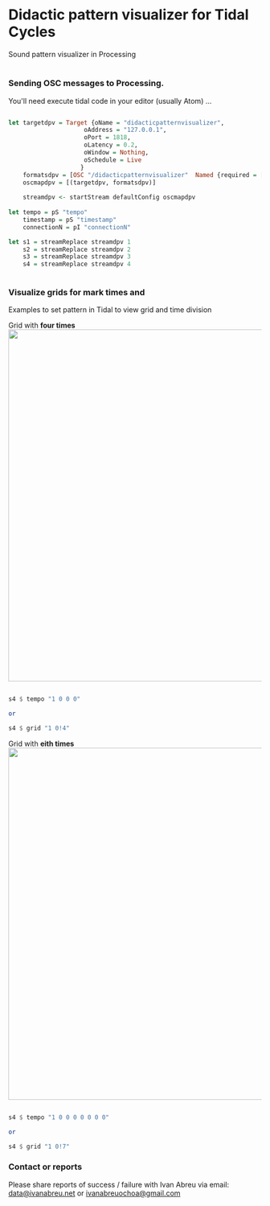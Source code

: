 # Didactic pattern visualizer for Tidal Cycles
Sound pattern visualizer in Processing

#

### Sending OSC messages to Processing.

You'll need execute tidal code in your editor (usually Atom) ...

```haskell

let targetdpv = Target {oName = "didacticpatternvisualizer",
                     oAddress = "127.0.0.1",
                     oPort = 1818,
                     oLatency = 0.2,
                     oWindow = Nothing,
                     oSchedule = Live
                    }
    formatsdpv = [OSC "/didacticpatternvisualizer"  Named {required = []} ]
    oscmapdpv = [(targetdpv, formatsdpv)]
    
    streamdpv <- startStream defaultConfig oscmapdpv
    
let tempo = pS "tempo"
    timestamp = pS "timestamp"
    connectionN = pI "connectionN"

let s1 = streamReplace streamdpv 1
    s2 = streamReplace streamdpv 2
    s3 = streamReplace streamdpv 3
    s4 = streamReplace streamdpv 4
    
```

### Visualize grids for mark times and 

Examples to set pattern in Tidal to view grid and time division

Grid with <b>four times</b>
<img width="700px" src="https://ivanabreu.net/github/4t.jpg">

```haskell

s4 $ tempo "1 0 0 0"

or

s4 $ grid "1 0!4"

```
Grid with <b>eith times</b>
<img width="700px" src="https://ivanabreu.net/github/8t.jpg">

```haskell

s4 $ tempo "1 0 0 0 0 0 0 0"

or

s4 $ grid "1 0!7"

```

### Contact or reports

Please share reports of success / failure with Ivan Abreu via email: data@ivanabreu.net or ivanabreuochoa@gmail.com
